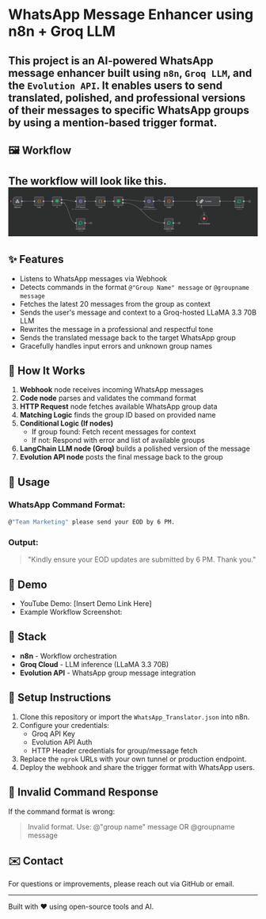 # WhatsApp Message Enhancer using n8n + Groq LLM

This project is an **AI-powered WhatsApp message enhancer** built using `n8n`, `Groq LLM`, and the `Evolution API`. It enables users to send translated, polished, and professional versions of their messages to specific WhatsApp groups by using a mention-based trigger format.
---
## 🖼️ Workflow
The workflow will look like this.  
![Workflow Screenshot](wt_wf.png)
---
## ✨ Features

- Listens to WhatsApp messages via Webhook
- Detects commands in the format `@"Group Name" message` or `@groupname message`
- Fetches the latest 20 messages from the group as context
- Sends the user's message and context to a Groq-hosted LLaMA 3.3 70B LLM
- Rewrites the message in a professional and respectful tone
- Sends the translated message back to the target WhatsApp group
- Gracefully handles input errors and unknown group names

## 🧠 How It Works

1. **Webhook** node receives incoming WhatsApp messages
2. **Code node** parses and validates the command format
3. **HTTP Request** node fetches available WhatsApp group data
4. **Matching Logic** finds the group ID based on provided name
5. **Conditional Logic (If nodes)**
   - If group found: Fetch recent messages for context
   - If not: Respond with error and list of available groups
6. **LangChain LLM node (Groq)** builds a polished version of the message
7. **Evolution API node** posts the final message back to the group

## 🚀 Usage

### WhatsApp Command Format:

```bash
@"Team Marketing" please send your EOD by 6 PM.
```

### Output:

> "Kindly ensure your EOD updates are submitted by 6 PM. Thank you."

## 🎥 Demo

- YouTube Demo: [Insert Demo Link Here]
- Example Workflow Screenshot:&#x20;

## 🚀 Stack

- **n8n** - Workflow orchestration
- **Groq Cloud** - LLM inference (LLaMA 3.3 70B)
- **Evolution API** - WhatsApp group message integration

## 🚧 Setup Instructions

1. Clone this repository or import the `WhatsApp_Translator.json` into n8n.
2. Configure your credentials:
   - Groq API Key
   - Evolution API Auth
   - HTTP Header credentials for group/message fetch
3. Replace the `ngrok` URLs with your own tunnel or production endpoint.
4. Deploy the webhook and share the trigger format with WhatsApp users.

## 🚫 Invalid Command Response

If the command format is wrong:

> Invalid format. Use: @"group name" message OR @groupname message

## ✉️ Contact

For questions or improvements, please reach out via GitHub or email.

---

Built with ❤️ using open-source tools and AI.

